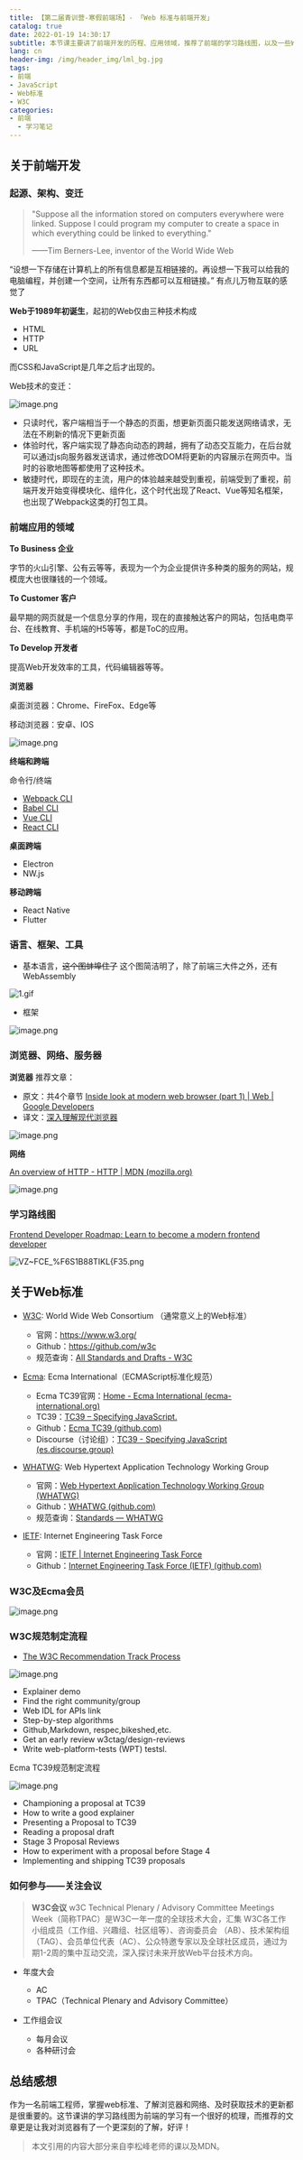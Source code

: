 ```yaml
---
title: 【第二届青训营-寒假前端场】- 「Web 标准与前端开发」
catalog: true
date: 2022-01-19 14:30:17
subtitle: 本节课主要讲了前端开发的历程、应用领域，推荐了前端的学习路线图，以及一些Web标准
lang: cn
header-img: /img/header_img/lml_bg.jpg
tags:
- 前端
- JavaScript
- Web标准
- W3C
categories:
- 前端
  - 学习笔记
---
```

## 关于前端开发

### 起源、架构、变迁

> "Suppose all the information stored on computers everywhere were linked. Suppose l could program my computer to create a space in which everything could be linked to everything."
>
> ——Tim Berners-Lee, inventor of the World Wide Web

“设想一下存储在计算机上的所有信息都是互相链接的。再设想一下我可以给我的电脑编程，并创建一个空间，让所有东西都可以互相链接。” 有点儿万物互联的感觉了

**Web于1989年初诞生**，起初的Web仅由三种技术构成

-   HTML
-   HTTP
-   URL

而CSS和JavaScript是几年之后才出现的。

Web技术的变迁：

![image.png](https://p3-juejin.byteimg.com/tos-cn-i-k3u1fbpfcp/58d7d580688b47b1a24fb357c3da429c~tplv-k3u1fbpfcp-zoom-1.image)

-   只读时代，客户端相当于一个静态的页面，想更新页面只能发送网络请求，无法在不刷新的情况下更新页面
-   体验时代，客户端实现了静态向动态的跨越，拥有了动态交互能力，在后台就可以通过js向服务器发送请求，通过修改DOM将更新的内容展示在网页中。当时的谷歌地图等都使用了这种技术。
-   敏捷时代，即现在的主流，用户的体验越来越受到重视，前端受到了重视，前端开发开始变得模块化、组件化，这个时代出现了React、Vue等知名框架，也出现了Webpack这类的打包工具。

### 前端应用的领域

**To Business 企业**

字节的火山引擎、公有云等等，表现为一个为企业提供许多种类的服务的网站，规模庞大也很赚钱的一个领域。

**To Customer 客户**

最早期的网页就是一个信息分享的作用，现在的直接触达客户的网站，包括电商平台、在线教育、手机端的H5等等，都是ToC的应用。

**To Develop 开发者**

提高Web开发效率的工具，代码编辑器等等。

**浏览器**

桌面浏览器：Chrome、FireFox、Edge等

移动浏览器：安卓、IOS

![image.png](https://p3-juejin.byteimg.com/tos-cn-i-k3u1fbpfcp/8e140473202645999232469856fdca3c~tplv-k3u1fbpfcp-zoom-1.image)

**终端和跨端**

命令行/终端

-   [Webpack CLI](https://webpack.docschina.org/api/cli/)
-   [Babel CLI](https://www.babeljs.cn/docs/babel-cli)
-   [Vue CLI](https://cli.vuejs.org/zh/guide/)
-   [React CLI](https://create-react-app.dev/)

**桌面跨端**

-   Electron
-   NW.js

**移动跨端**

-   React Native
-   Flutter

### 语言、框架、工具

-   基本语言，~~这个图蚌埠住了~~ 这个图简洁明了，除了前端三大件之外，还有WebAssembly

![1.gif](https://p3-juejin.byteimg.com/tos-cn-i-k3u1fbpfcp/c1c15977cef94ef4abde7098d511eda0~tplv-k3u1fbpfcp-zoom-1.image)

-   框架

![image.png](https://p3-juejin.byteimg.com/tos-cn-i-k3u1fbpfcp/9bbc3b8479ca415f92e9207abb9dbf8b~tplv-k3u1fbpfcp-zoom-1.image)

### 浏览器、网络、服务器

**浏览器** 推荐文章：

-   原文：共4个章节 [Inside look at modern web browser (part 1) | Web | Google Developers](https://developers.google.com/web/updates/2018/09/inside-browser-part1)
-   译文：[深入理解现代浏览器](https://blog.csdn.net/qiwoo_weekly/article/details/92808161)

![image.png](https://p3-juejin.byteimg.com/tos-cn-i-k3u1fbpfcp/17e3df475b36424fa57685a2c7a761bf~tplv-k3u1fbpfcp-zoom-1.image)

**网络**

[An overview of HTTP - HTTP | MDN (mozilla.org)](https://developer.mozilla.org/en-US/docs/Web/HTTP/Overview)

![image.png](https://p3-juejin.byteimg.com/tos-cn-i-k3u1fbpfcp/31a2adcd9c024ab9ad75926edc3e34db~tplv-k3u1fbpfcp-zoom-1.image)

### 学习路线图

[Frontend Developer Roadmap: Learn to become a modern frontend developer](https://roadmap.sh/frontend)

![VZ~FCE_%F6S1B88TIKL{F35.png](https://p3-juejin.byteimg.com/tos-cn-i-k3u1fbpfcp/1bc95578bb4c449cbdec5f5ae8dd89dd~tplv-k3u1fbpfcp-zoom-1.image)

## 关于Web标准

-   [W3C](https://www.w3.org/): World Wide Web Consortium （通常意义上的Web标准）

    -   官网：<https://www.w3.org/>
    -   Github：<https://github.com/w3c>
    -   规范查询：[All Standards and Drafts - W3C](https://www.w3.org/TR/)

-   [Ecma](https://www.ecma-international.org/): Ecma International（ECMAScript标准化规范）

    -   Ecma TC39官网：[Home - Ecma International (ecma-international.org)](https://www.ecma-international.org/)
    -   TC39：[TC39 – Specifying JavaScript.](https://tc39.es/)
    -   Github：[Ecma TC39 (github.com)](https://github.com/tc39)
    -   Discourse（讨论组）：[TC39 - Specifying JavaScript (es.discourse.group)](https://es.discourse.group/)

-   [WHATWG](https://whatwg.org/): Web Hypertext Application Technology Working Group

    -   官网：[Web Hypertext Application Technology Working Group (WHATWG)](https://whatwg.org/)
    -   Github：[WHATWG (github.com)](https://github.com/whatwg)
    -   规范查询：[Standards — WHATWG](https://spec.whatwg.org/)

-   [IETF](https://www.ietf.org/): Internet Engineering Task Force

    -   官网：[IETF | Internet Engineering Task Force](https://www.ietf.org/)
    -   Github：[Internet Engineering Task Force (IETF) (github.com)](https://github.com/ietf)

### W3C及Ecma会员

![image.png](https://p3-juejin.byteimg.com/tos-cn-i-k3u1fbpfcp/d2f9b0b4e98e4eed85ba7c371639eb82~tplv-k3u1fbpfcp-zoom-1.image)

### W3C规范制定流程

-   [The W3C Recommendation Track Process](https://www.w3.org/2004/02/Process-20040205/tr.html)

![image.png](https://p3-juejin.byteimg.com/tos-cn-i-k3u1fbpfcp/b86499181e2642198da7e523f2d5168e~tplv-k3u1fbpfcp-zoom-1.image)

-   Explainer demo
-   Find the right community/group
-   Web IDL for APIs link
-   Step-by-step algorithms
-   Github,Markdown, respec,bikeshed,etc.
-   Get an early review w3ctag/design-reviews
-   Write web-platform-tests (WPT) testsl.

Ecma TC39规范制定流程

![image.png](https://p3-juejin.byteimg.com/tos-cn-i-k3u1fbpfcp/e2f0332cee904b2eb3b95280629b8e48~tplv-k3u1fbpfcp-zoom-1.image)

-   Championing a proposal at TC39
-   How to write a good explainer
-   Presenting a Proposal to TC39
-   Reading a proposal draft
-   Stage 3 Proposal Reviews
-   How to experiment with a proposal before Stage 4
-   Implementing and shipping TC39 proposals

### 如何参与——关注会议

> **W3C会议** w3C Technical Plenary / Advisory Committee Meetings Week（简称TPAC）是W3C一年一度的全球技术大会，汇集 W3C各工作小组成员（工作组、兴趣组、社区组等）、咨询委员会 （AB）、技术架构组（TAG）、会员单位代表（AC）、公众特邀专家以及全球社区成员，通过为期1-2周的集中互动交流，深入探讨未来开放Web平台技术方向。

-   年度大会

    -   AC
    -   TPAC（Technical Plenary and Advisory Committee）

-   工作组会议

    -   每月会议
    -   各种研讨会

## 总结感想

作为一名前端工程师，掌握web标准、了解浏览器和网络、及时获取技术的更新都是很重要的。这节课讲的学习路线图为前端的学习有一个很好的梳理，而推荐的文章更是让我对浏览器有了一个更深刻的了解，好评！

> 本文引用的内容大部分来自李松峰老师的课以及MDN。

